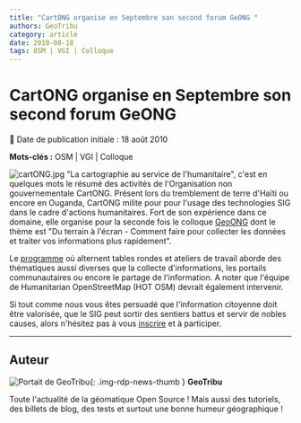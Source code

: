 ```yaml
---
title: "CartONG organise en Septembre son second forum GeONG "
authors: GeoTribu
category: article
date: 2010-08-18
tags: OSM | VGI | Colloque
---
```


# CartONG organise en Septembre son second forum GeONG

:calendar: Date de publication initiale : 18 août 2010

**Mots-clés :** OSM | VGI | Colloque

![cartONG.jpg](http://geotribu.net/sites/default/files/Tuto/img/Blog/divers/cartONG.jpg) "La cartographie au service de l'humanitaire", c'est en quelques mots le résumé des activités de l'Organisation non gouvernementale CartONG. Présent lors du tremblement de terre d'Haïti ou encore en Ouganda, CartONG milite pour pour l'usage des technologies SIG dans le cadre d'actions humanitaires. Fort de son expérience dans ce domaine, elle organise pour la seconde fois le colloque [GeoONG](http://www.cartong.org/index.php?option=com_content&task=section&id=18&Itemid=137) dont le thème est "Du terrain à l'écran - Comment faire pour collecter les données et traiter vos informations plus rapidement".

Le [programme](http://www.cartong.org/index.php?option=com_content&task=view&id=164&Itemid=144) où alternent tables rondes et ateliers de travail aborde des thématiques aussi diverses que la collecte d'informations, les portails communautaires ou encore le partage de l'information. A noter que l'équipe de Humanitarian OpenStreetMap (HOT OSM) devrait également intervenir.

Si tout comme nous vous êtes persuadé que l'information citoyenne doit être valorisée, que le SIG peut sortir des sentiers battus et servir de nobles causes, alors n'hésitez pas à vous [inscrire](http://dedibox.cartong.org/limesurvey/index.php?sid=45465&newtest=Y&lang=fr) et à participer.

----

## Auteur

![Portait de GeoTribu](https://cdn.geotribu.fr/img/internal/charte/geotribu_logo_64x64.png){: .img-rdp-news-thumb }
**GeoTribu**

Toute l'actualité de la géomatique Open Source ! Mais aussi des tutoriels, des billets de blog, des tests et surtout une bonne humeur géographique !
